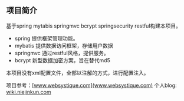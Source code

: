 ## 项目简介
 基于spring mytabis springmvc bcrypt springsecurity restful构建本项目。
 * spring 提供框架管理功能。
 * mybatis 提供数据访问框架，存储用户数据
 * springmvc 通过restful风格，提供服务。
 * bcrypt 新型数据加密方案，旨在替代md5

本项目没有xml配置文件，全部以注解的方式，进行配置注入。

项目参考：[www.websystique.com](www.websystique.com)
个人blog: [wiki.niejinkun.com](wiki.niejinkun.com)
